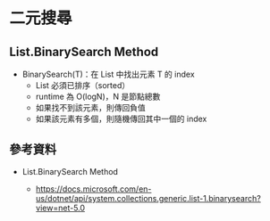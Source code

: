 # 二元搜尋

## List<T>.BinarySearch Method

* BinarySearch(T)：在 List 中找出元素 T 的 index
  * List 必須已排序（sorted）
  * runtime 為 O(logN)，N 是節點總數
  * 如果找不到該元素，則傳回負值
  * 如果該元素有多個，則隨機傳回其中一個的 index

## 參考資料

* List<T>.BinarySearch Method
  * https://docs.microsoft.com/en-us/dotnet/api/system.collections.generic.list-1.binarysearch?view=net-5.0